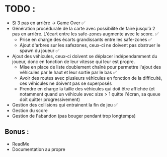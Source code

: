 # TODO :
- Si 3 pas en arrière -> Game Over ✅
- Génération procédurale de la carte avec possibilité de faire jusqu'à 2 pas en arrière. L'écart entre les safe-zones augmente avec le score. ✅
    - Prise en charge des écarts grandissants entre les safe-zones ✅
    - Ajout d'arbres sur les safezones, ceux-ci ne doivent pas obstruer le spawn du joueur ✅
- Ajout des véhicules, ceux-ci doivent se déplacer indépendamment du joueur, donc en fonction de leur vitesse qui leur est propre.
    - Mise en place de liste doublement chaîné pour permettre l'ajout des véhicules par le haut et leur sortie par le bas ✅
    - Avoir des routes avec plusieurs véhicules en fonction de la difficulté, ces véhicules ne doivent pas se superposés  
    - Prendre en charge la taille des véhicules qui doit être affichée (et notamment quand un véhicule avec size > 1 quitte l'écran, sa queue doit quitter progressivement)
- Gestion des collisions qui entrainent la fin de jeu ✅
- Gestion du score
- Gestion de l'abandon (pas bouger pendant trop longtemps)


## Bonus :
- ReadMe
- Documentation au propre